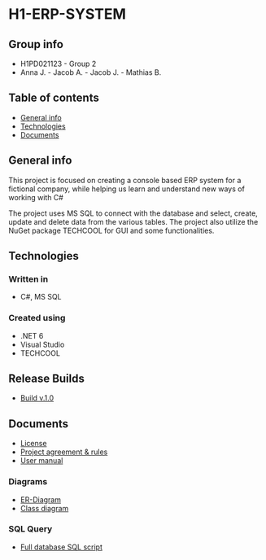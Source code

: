 # H1-ERP-SYSTEM 

## Group info
- H1PD021123 - Group 2
- Anna J. - Jacob A. - Jacob J. - Mathias B.

## Table of contents
- [General info](#general-info)
- [Technologies](#technologies)
- [Documents](#documents)
## General info
This project is focused on creating a console based ERP system for a fictional company, while helping us learn and understand new ways of working with C#

The project uses MS SQL to connect with the database and select, create, update and delete data from the various tables.
The project also utilize the NuGet package TECHCOOL for GUI and some functionalities.
## Technologies
### Written in
- C#, MS SQL
### Created using
- .NET 6
- Visual Studio
- TECHCOOL
## Release Builds
- [Build v.1.0](https://raw.githubusercontent.com/jakoofficial/H1-ERP-System/master/ERP-System.zip)
## Documents
- [License](./LICENSE.txt)
- [Project agreement & rules](./Documents/ERP_System_Gennemgående_Opgave.pdf)
- [User manual](./Documents/ERP-Brugermanual.pdf)
### Diagrams
- [ER-Diagram](./Documents/ER-Diagram.png)
- [Class diagram](./Documents/H1_ERP-Class_Diagram.drawio.png)
### SQL Query
- [Full database SQL script](./Documents/ERPDatabaseSQLScript.sql)
